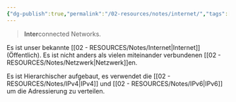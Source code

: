 ```yaml
---
{"dg-publish":true,"permalink":"/02-resources/notes/internet/","tags":["informatik/netzwerk"],"noteIcon":"","updated":"2025-09-10T16:35:23.924+02:00"}
---
```


> **Inter**connected Networks.

Es ist unser bekannte [[02 - RESOURCES/Notes/Internet\|Internet]] (Öffentlich). Es ist nicht anders als vielen miteinander verbundenen [[02 - RESOURCES/Notes/Netzwerk\|Netzwerk]]en.

Es ist Hierarchischer aufgebaut, es verwendet die [[02 - RESOURCES/Notes/IPv4\|IPv4]] und [[02 - RESOURCES/Notes/IPv6\|IPv6]] um die Adressierung zu verteilen.